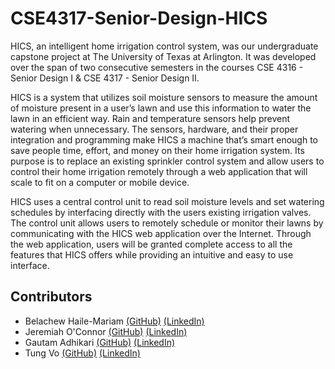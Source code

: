 # CSE4317-Senior-Design-HICS

HICS, an intelligent home irrigation control system, was our undergraduate 
capstone project at The University of Texas at Arlington. It was developed 
over the span of two consecutive semesters in the courses CSE 4316 - Senior 
Design I & CSE 4317 - Senior Design II.

HICS is a system that utilizes soil moisture sensors to measure the amount 
of moisture present in a user’s lawn and use this information to water the 
lawn in an efficient way. Rain and temperature sensors help prevent watering 
when unnecessary. The sensors, hardware, and their proper integration and 
programming make HICS a machine that’s smart enough to save people time, 
effort, and money on their home irrigation system. Its purpose is to replace 
an existing sprinkler control system and allow users to control their home 
irrigation remotely through a web application that will scale to fit on a 
computer or mobile device. 

HICS uses a central control unit to read soil moisture levels and set watering 
schedules by interfacing directly with the users existing irrigation valves. The 
control unit allows users to remotely schedule or monitor their lawns by communicating 
with the HICS web application over the Internet. Through the web application, users 
will be granted complete access to all the features that HICS offers while providing 
an intuitive and easy to use interface.

## Contributors
- Belachew Haile-Mariam
	[(GitHub)](https://github.com/belachewhm)
	[(LinkedIn)](https://www.linkedin.com/in/belachew-haile-mariam-02259165)
- Jeremiah O'Connor
	[(GitHub)](https://github.com/)
	[(LinkedIn)](https://www.linkedin.com/in/jeremiah-o-connor-8b243493)
- Gautam Adhikari
	[(GitHub)](https://github.com/)
	[(LinkedIn)](https://www.linkedin.com/in/gautam-adhikari-3ab1566b)
- Tung Vo
	[(GitHub)](https://github.com/)
	[(LinkedIn)](https://www.linkedin.com/in/timothy-vo-1601a6b9)